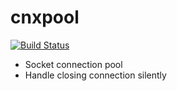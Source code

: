 # cnxpool
[![Build Status](https://travis-ci.org/xsdb/cnxpool.svg?branch=master)](https://travis-ci.org/xsdb/cnxpool)

- Socket connection pool
- Handle closing connection silently



